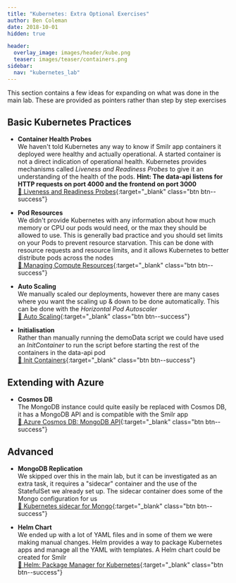 ```yaml
---
title: "Kubernetes: Extra Optional Exercises"
author: Ben Coleman
date: 2018-10-01
hidden: true

header:
  overlay_image: images/header/kube.png
  teaser: images/teaser/containers.png
sidebar:
  nav: "kubernetes_lab"  
---
```

This section contains a few ideas for expanding on what was done in the main lab. These are provided as pointers rather than step by step exercises

## Basic Kubernetes Practices
- **Container Health Probes**  
We haven't told Kubernetes any way to know if Smilr app containers it deployed were healthy and actually operational. A started container is not a direct indication of operational health. Kubernetes provides mechanisms called *Liveness and Readiness Probes* to give it an understanding of the health of the pods. **Hint: The data-api listens for HTTP requests on port 4000 and the frontend on port 3000**  
[📘 Liveness and Readiness Probes](https://kubernetes.io/docs/tasks/configure-pod-container/configure-liveness-readiness-probes/#define-a-liveness-http-request){:target="_blank" class="btn btn--success"}

- **Pod Resources**  
We didn't provide Kubernetes with any information about how much memory or CPU our pods would need, or the max they should be allowed to use. This is generally bad practice and you should set limits on your Pods to prevent resource starvation. This can be done with resource requests and resource limits, and it allows Kubernetes to better distribute pods across the nodes  
[📘 Managing Compute Resources](https://kubernetes.io/docs/concepts/configuration/manage-compute-resources-container/){:target="_blank" class="btn btn--success"}

- **Auto Scaling**  
We manually scaled our deployments, however there are many cases where you want the scaling up & down to be done automatically. This can be done with the *Horizontal Pod Autoscaler*  
[📘 Auto Scaling](https://kubernetes.io/docs/tasks/run-application/horizontal-pod-autoscale/){:target="_blank" class="btn btn--success"}

- **Initialisation**  
Rather than manually running the demoData script we could have used an *InitContainer* to run the script before starting the rest of the containers in the data-api pod   
[📘 Init Containers](https://kubernetes.io/docs/concepts/workloads/pods/init-containers/){:target="_blank" class="btn btn--success"}


## Extending with Azure
- **Cosmos DB**  
The MongoDB instance could quite easily be replaced with Cosmos DB, it has a MongoDB API and is compatible with the Smilr app   
[📘 Azure Cosmos DB: MongoDB API](https://docs.microsoft.com/en-us/azure/cosmos-db/mongodb-introduction){:target="_blank" class="btn btn--success"}


## Advanced
- **MongoDB Replication**  
We skipped over this in the main lab, but it can be investigated as an extra task, it requires a "sidecar" container and the use of the StatefulSet we already set up. The sidecar container does some of the Mongo configuration for us  
[📘 Kubernetes sidecar for Mongo](https://github.com/cvallance/mongo-k8s-sidecar){:target="_blank" class="btn btn--success"}

- **Helm Chart**  
We ended up with a lot of YAML files and in some of them we were making manual changes. Helm provides a way to package Kubernetes apps and manage all the YAML with templates. A Helm chart could be created for Smilr  
[📘 Helm: Package Manager for Kubernetes](https://docs.helm.sh/){:target="_blank" class="btn btn--success"}
